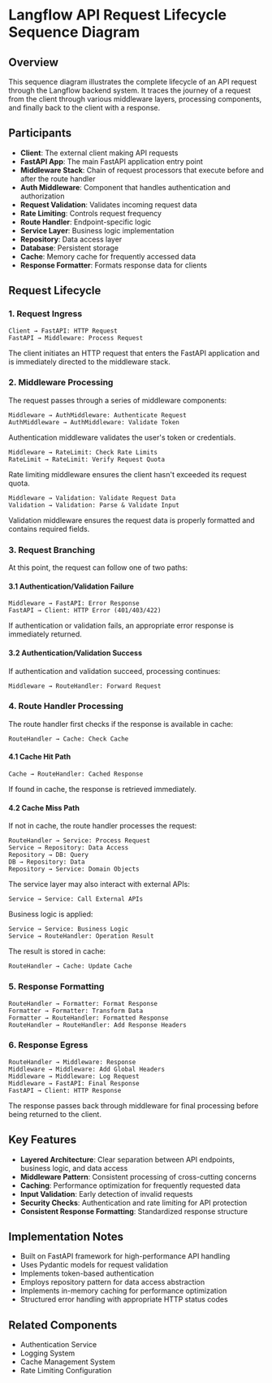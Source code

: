 # Langflow API Request Lifecycle Sequence Diagram

## Overview

This sequence diagram illustrates the complete lifecycle of an API request through the Langflow backend system. It traces the journey of a request from the client through various middleware layers, processing components, and finally back to the client with a response.

## Participants

- **Client**: The external client making API requests
- **FastAPI App**: The main FastAPI application entry point
- **Middleware Stack**: Chain of request processors that execute before and after the route handler
- **Auth Middleware**: Component that handles authentication and authorization
- **Request Validation**: Validates incoming request data
- **Rate Limiting**: Controls request frequency
- **Route Handler**: Endpoint-specific logic
- **Service Layer**: Business logic implementation
- **Repository**: Data access layer
- **Database**: Persistent storage
- **Cache**: Memory cache for frequently accessed data
- **Response Formatter**: Formats response data for clients

## Request Lifecycle

### 1. Request Ingress

```
Client → FastAPI: HTTP Request
FastAPI → Middleware: Process Request
```

The client initiates an HTTP request that enters the FastAPI application and is immediately directed to the middleware stack.

### 2. Middleware Processing

The request passes through a series of middleware components:

```
Middleware → AuthMiddleware: Authenticate Request
AuthMiddleware → AuthMiddleware: Validate Token
```

Authentication middleware validates the user's token or credentials.

```
Middleware → RateLimit: Check Rate Limits
RateLimit → RateLimit: Verify Request Quota
```

Rate limiting middleware ensures the client hasn't exceeded its request quota.

```
Middleware → Validation: Validate Request Data
Validation → Validation: Parse & Validate Input
```

Validation middleware ensures the request data is properly formatted and contains required fields.

### 3. Request Branching

At this point, the request can follow one of two paths:

#### 3.1 Authentication/Validation Failure

```
Middleware → FastAPI: Error Response
FastAPI → Client: HTTP Error (401/403/422)
```

If authentication or validation fails, an appropriate error response is immediately returned.

#### 3.2 Authentication/Validation Success

If authentication and validation succeed, processing continues:

```
Middleware → RouteHandler: Forward Request
```

### 4. Route Handler Processing

The route handler first checks if the response is available in cache:

```
RouteHandler → Cache: Check Cache
```

#### 4.1 Cache Hit Path

```
Cache → RouteHandler: Cached Response
```

If found in cache, the response is retrieved immediately.

#### 4.2 Cache Miss Path

If not in cache, the route handler processes the request:

```
RouteHandler → Service: Process Request
Service → Repository: Data Access
Repository → DB: Query
DB → Repository: Data
Repository → Service: Domain Objects
```

The service layer may also interact with external APIs:

```
Service → Service: Call External APIs
```

Business logic is applied:

```
Service → Service: Business Logic
Service → RouteHandler: Operation Result
```

The result is stored in cache:

```
RouteHandler → Cache: Update Cache
```

### 5. Response Formatting

```
RouteHandler → Formatter: Format Response
Formatter → Formatter: Transform Data
Formatter → RouteHandler: Formatted Response
RouteHandler → RouteHandler: Add Response Headers
```

### 6. Response Egress

```
RouteHandler → Middleware: Response
Middleware → Middleware: Add Global Headers
Middleware → Middleware: Log Request
Middleware → FastAPI: Final Response
FastAPI → Client: HTTP Response
```

The response passes back through middleware for final processing before being returned to the client.

## Key Features

- **Layered Architecture**: Clear separation between API endpoints, business logic, and data access
- **Middleware Pattern**: Consistent processing of cross-cutting concerns
- **Caching**: Performance optimization for frequently requested data
- **Input Validation**: Early detection of invalid requests
- **Security Checks**: Authentication and rate limiting for API protection
- **Consistent Response Formatting**: Standardized response structure

## Implementation Notes

- Built on FastAPI framework for high-performance API handling
- Uses Pydantic models for request validation
- Implements token-based authentication
- Employs repository pattern for data access abstraction
- Implements in-memory caching for performance optimization
- Structured error handling with appropriate HTTP status codes

## Related Components

- Authentication Service
- Logging System
- Cache Management System
- Rate Limiting Configuration